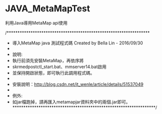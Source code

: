 # JAVA_MetaMapTest
利用Java導用MetaMap api使用

/******************************************************************
 * 導入MetaMap java 測試程式碼      Created by Bella Lin - 2016/09/30
 * 
 * 說明:
 * 執行前須先安裝MetaMap，再依序將
 * skrmedpostctl_start.bat、mmserver14.bat啟用
 * 並保持開啟狀態，即可執行此調用程式碼。
 * 
 * 安裝說明：http://blog.csdn.net/it_wenle/article/details/51537049
 * 
 * 例外:
 * 如jar檔跑掉，請再匯入metamapjar資料夾中的兩個.jar即可。
 ******************************************************************/


